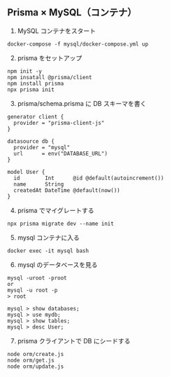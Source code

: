 ## Prisma × MySQL（コンテナ）

1. MySQL コンテナをスタート

```
docker-compose -f mysql/docker-compose.yml up
```

2. prisma をセットアップ

```
npm init -y
npm insatall @prisma/client
npm install prisma
npx prisma init
```

3. prisma/schema.prisma に DB スキーマを書く

```
generator client {
  provider = "prisma-client-js"
}

datasource db {
  provider = "mysql"
  url      = env("DATABASE_URL")
}

model User {
  id        Int      @id @default(autoincrement())
  name      String
  createdAt DateTime @default(now())
}
```

4. prisma でマイグレートする

```
npx prisma migrate dev --name init
```

5. mysql コンテナに入る

```
docker exec -it mysql bash
```

6. mysql のデータベースを見る

```
mysql -uroot -proot
or
mysql -u root -p
> root

mysql > show databases;
mysql > use mydb;
mysql > show tables;
mysql > desc User;
```

7. prisma クライアントで DB にシードする

```
node orm/create.js
node orm/get.js
node orm/update.js
```
